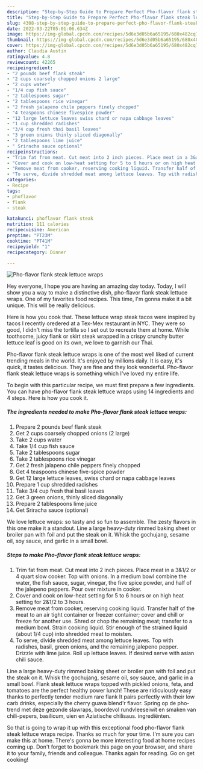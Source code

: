 ```yaml
---
description: "Step-by-Step Guide to Prepare Perfect Pho-flavor flank steak lettuce wraps"
title: "Step-by-Step Guide to Prepare Perfect Pho-flavor flank steak lettuce wraps"
slug: 4308-step-by-step-guide-to-prepare-perfect-pho-flavor-flank-steak-lettuce-wraps
date: 2022-03-22T05:01:06.634Z
image: https://img-global.cpcdn.com/recipes/5d6e3d05b6a65195/680x482cq70/pho-flavor-flank-steak-lettuce-wraps-recipe-main-photo.jpg
thumbnail: https://img-global.cpcdn.com/recipes/5d6e3d05b6a65195/680x482cq70/pho-flavor-flank-steak-lettuce-wraps-recipe-main-photo.jpg
cover: https://img-global.cpcdn.com/recipes/5d6e3d05b6a65195/680x482cq70/pho-flavor-flank-steak-lettuce-wraps-recipe-main-photo.jpg
author: Claudia Austin
ratingvalue: 4.8
reviewcount: 42265
recipeingredient:
- "2 pounds beef flank steak"
- "2 cups coarsely chopped onions 2 large"
- "2 cups water"
- "1/4 cup fish sauce"
- "2 tablespoons sugar"
- "2 tablespoons rice vinegar"
- "2 fresh jalapeno chile peppers finely chopped"
- "4 teaspoons chinese fivespice powder"
- "12 large lettuce leaves swiss chard or napa cabbage leaves"
- "1 cup shredded radishes"
- "3/4 cup fresh thai basil leaves"
- "3 green onions thinly sliced diagonally"
- "2 tablespoons lime juice"
- " Sriracha sauce optional"
recipeinstructions:
- "Trim fat from meat. Cut meat into 2 inch pieces. Place meat in a 3&amp;1/2 or 4 quart slow cooker. Top with onions. In a medium bowl combine the water, the fish sauce, sugar, vinegar, the five spice powder, and half of the jalepeno peppers. Pour over mixture in cooker."
- "Cover and cook on low-heat setting for 5 to 6 hours or on high heat setting for 2&amp;1/2 to 3 hours."
- "Remove meat from cooker, reserving cooking liquid. Transfer half of the meat to an air tight container or freezer container; cover and chill or freeze for another use. Shred or chop the remaining meat; transfer to a medium bowl. Strain cooking liquid. Stir enough of the strained liquid (about 1/4 cup) into shredded meat to moisten."
- "To serve, divide shredded meat among lettuce leaves. Top with radishes, basil, green onions, and the remaining jalepeno pepper. Drizzle with lime juice. Roll up lettuce leaves. If desired serve with asian chili sauce."
categories:
- Recipe
tags:
- phoflavor
- flank
- steak

katakunci: phoflavor flank steak 
nutrition: 111 calories
recipecuisine: American
preptime: "PT23M"
cooktime: "PT41M"
recipeyield: "1"
recipecategory: Dinner

---
```



![Pho-flavor flank steak lettuce wraps](https://img-global.cpcdn.com/recipes/5d6e3d05b6a65195/680x482cq70/pho-flavor-flank-steak-lettuce-wraps-recipe-main-photo.jpg)

Hey everyone, I hope you are having an amazing day today. Today, I will show you a way to make a distinctive dish, pho-flavor flank steak lettuce wraps. One of my favorites food recipes. This time, I'm gonna make it a bit unique. This will be really delicious.

Here is how you cook that. These lettuce wrap steak tacos were inspired by tacos I recently oredered at a Tex-Mex restaurant in NYC. They were so good, I didn&#39;t miss the tortilla so I set out to recreate them at home. While toothsome, juicy flank or skirt steak wrapped in a crispy crunchy butter lettuce leaf is good on its own, we love to garnish our Thai.

Pho-flavor flank steak lettuce wraps is one of the most well liked of current trending meals in the world. It's enjoyed by millions daily. It is easy, it's quick, it tastes delicious. They are fine and they look wonderful. Pho-flavor flank steak lettuce wraps is something which I've loved my entire life.


To begin with this particular recipe, we must first prepare a few ingredients. You can have pho-flavor flank steak lettuce wraps using 14 ingredients and 4 steps. Here is how you cook it.

<!--inarticleads1-->

##### The ingredients needed to make Pho-flavor flank steak lettuce wraps:

1. Prepare 2 pounds beef flank steak
1. Get 2 cups coarsely chopped onions (2 large)
1. Take 2 cups water
1. Take 1/4 cup fish sauce
1. Take 2 tablespoons sugar
1. Take 2 tablespoons rice vinegar
1. Get 2 fresh jalapeno chile peppers finely chopped
1. Get 4 teaspoons chinese five-spice powder
1. Get 12 large lettuce leaves, swiss chard or napa cabbage leaves
1. Prepare 1 cup shredded radishes
1. Take 3/4 cup fresh thai basil leaves
1. Get 3 green onions, thinly sliced diagonally
1. Prepare 2 tablespoons lime juice
1. Get  Sriracha sauce (optional)


We love lettuce wraps: so tasty and so fun to assemble. The zesty flavors in this one make it a standout. Line a large heavy-duty rimmed baking sheet or broiler pan with foil and put the steak on it. Whisk the gochujang, sesame oil, soy sauce, and garlic in a small bowl. 

<!--inarticleads2-->

##### Steps to make Pho-flavor flank steak lettuce wraps:

1. Trim fat from meat. Cut meat into 2 inch pieces. Place meat in a 3&amp;1/2 or 4 quart slow cooker. Top with onions. In a medium bowl combine the water, the fish sauce, sugar, vinegar, the five spice powder, and half of the jalepeno peppers. Pour over mixture in cooker.
1. Cover and cook on low-heat setting for 5 to 6 hours or on high heat setting for 2&amp;1/2 to 3 hours.
1. Remove meat from cooker, reserving cooking liquid. Transfer half of the meat to an air tight container or freezer container; cover and chill or freeze for another use. Shred or chop the remaining meat; transfer to a medium bowl. Strain cooking liquid. Stir enough of the strained liquid (about 1/4 cup) into shredded meat to moisten.
1. To serve, divide shredded meat among lettuce leaves. Top with radishes, basil, green onions, and the remaining jalepeno pepper. Drizzle with lime juice. Roll up lettuce leaves. If desired serve with asian chili sauce.


Line a large heavy-duty rimmed baking sheet or broiler pan with foil and put the steak on it. Whisk the gochujang, sesame oil, soy sauce, and garlic in a small bowl. Flank steak lettuce wraps topped with pickled onions, feta, and tomatoes are the perfect healthy power lunch! These are ridiculously easy thanks to perfectly tender medium rare flank It pairs perfectly with their low carb drinks, especially the cherry guava blend&#39;r flavor. Spring op de pho-trend met deze gezonde slawraps, boordevol rundvleeseiwit en smaken van chili-pepers, basilicum, uien en Aziatische chilisaus. ingrediënten. 

So that is going to wrap it up with this exceptional food pho-flavor flank steak lettuce wraps recipe. Thanks so much for your time. I'm sure you can make this at home. There's gonna be more interesting food at home recipes coming up. Don't forget to bookmark this page on your browser, and share it to your family, friends and colleague. Thanks again for reading. Go on get cooking!
